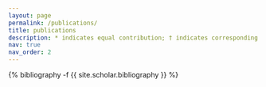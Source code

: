 ```yaml
---
layout: page
permalink: /publications/
title: publications
description: * indicates equal contribution; † indicates corresponding author.
nav: true
nav_order: 2
---
```

<!-- _pages/publications.md -->
<div class="publications">

{% bibliography -f {{ site.scholar.bibliography }} %}

</div>
